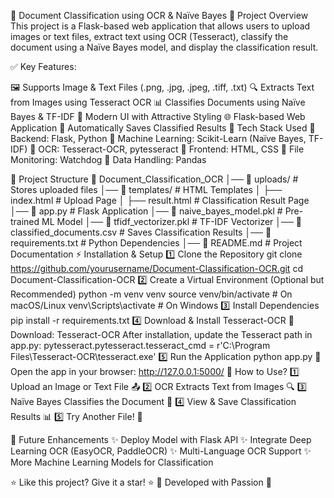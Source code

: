 📝 Document Classification using OCR & Naïve Bayes
📌 Project Overview
This project is a Flask-based web application that allows users to upload images or text files, extract text using OCR (Tesseract), classify the document using a Naïve Bayes model, and display the classification result.

✅ Key Features:

🖼️ Supports Image & Text Files (.png, .jpg, .jpeg, .tiff, .txt)
🔍 Extracts Text from Images using Tesseract OCR
📊 Classifies Documents using Naïve Bayes & TF-IDF
🎨 Modern UI with Attractive Styling
🌐 Flask-based Web Application
📁 Automatically Saves Classified Results
🚀 Tech Stack Used
🔹 Backend: Flask, Python
🔹 Machine Learning: Scikit-Learn (Naïve Bayes, TF-IDF)
🔹 OCR: Tesseract-OCR, pytesseract
🔹 Frontend: HTML, CSS
🔹 File Monitoring: Watchdog
🔹 Data Handling: Pandas

📂 Project Structure
📁 Document_Classification_OCR
│── 📁 uploads/                # Stores uploaded files
│── 📁 templates/              # HTML Templates
│   ├── index.html             # Upload Page
│   ├── result.html            # Classification Result Page
│── 📄 app.py                  # Flask Application
│── 📄 naive_bayes_model.pkl    # Pre-trained ML Model
│── 📄 tfidf_vectorizer.pkl     # TF-IDF Vectorizer
│── 📄 classified_documents.csv # Saves Classification Results
│── 📄 requirements.txt         # Python Dependencies
│── 📄 README.md                # Project Documentation
⚡ Installation & Setup
1️⃣ Clone the Repository
git clone https://github.com/yourusername/Document-Classification-OCR.git
cd Document-Classification-OCR
2️⃣ Create a Virtual Environment (Optional but Recommended)
python -m venv venv
source venv/bin/activate   # On macOS/Linux
venv\Scripts\activate      # On Windows
3️⃣ Install Dependencies 
pip install -r requirements.txt
4️⃣ Download & Install Tesseract-OCR
🔗 Download: Tesseract-OCR
After installation, update the Tesseract path in app.py:
pytesseract.pytesseract.tesseract_cmd = r'C:\Program Files\Tesseract-OCR\tesseract.exe'
5️⃣ Run the Application
python app.py
🔹 Open the app in your browser: http://127.0.0.1:5000/
🎯 How to Use?
1️⃣ Upload an Image or Text File 📤
2️⃣ OCR Extracts Text from Images 🔍
3️⃣ Naïve Bayes Classifies the Document 🤖
4️⃣ View & Save Classification Results 📊
5️⃣ Try Another File! 🔄

📌 Future Enhancements
✨ Deploy Model with Flask API
✨ Integrate Deep Learning OCR (EasyOCR, PaddleOCR)
✨ Multi-Language OCR Support
✨ More Machine Learning Models for Classification


⭐ Like this project? Give it a star! ⭐
💙 Developed with Passion 🚀
